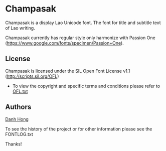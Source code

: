 ﻿Champasak
======================


Champasak is a display Lao Unicode font. The font for title and subtitle text of Lao writing.

Champasak currently has regular style only harmonize with Passion One (<https://www.google.com/fonts/specimen/Passion+One>).

## License


Champasak is licensed under the SIL Open Font License v1.1 (<http://scripts.sil.org/OFL>)


- To view the copyright and specific terms and conditions please refer to [OFL.txt](https://github.com/khmertype/Champasak/blob/master/OFL.txt)




## Authors

[Danh Hong](http://www.khmertype.org)

To see the history of the project or for other information please see the FONTLOG.txt 



Thanks!
